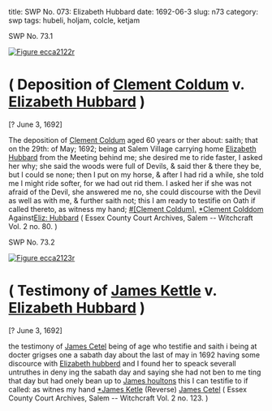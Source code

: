 title: SWP No. 073: Elizabeth Hubbard
date: 1692-06-3
slug: n73
category: swp
tags: hubeli, holjam, colcle, ketjam




<div markdown class="doc" id="n73.1">

<div class="doc_id">SWP No. 73.1</div>



<span markdown class="figure">[![Figure ecca2122r](archives/ecca/thumb/ecca2122r.jpg)](archives/ecca/large/ecca2122r.jpg)</span>


# ( Deposition of [Clement Coldum](/tag/colcle.html) v. [Elizabeth Hubbard](/tag/hubeli.html) )

[? June 3, 1692]

The deposition of [Clement Coldum](/tag/colcle.html) aged 60 years or ther about: saith; that on the 29th: of May; 1692; being at Salem Village carrying home [Elizabeth Hubbard](/tag/hubeli.html) from the Meeting behind me; she desired me to ride faster, I asked her why; she said the woods were full of Devils, & said ther & there they be, but I could se none; then I put on my horse, & after I had rid a while, she told me I might ride softer, for we had out rid them. I asked her if she was not afraid of the Devil, she answered me no, she could discourse with the Devil as well as with me, & further saith not; this I am ready to testifie on Oath if called thereto, as witness my hand;
[#[Clement Coldum].](/tag/colcle.html) [*Clement Colddom](/tag/colcle.html) Against[Eliz: Hubbard](/tag/hubeli.html) ( Essex County Court Archives, Salem -- Witchcraft Vol. 2 no. 80. )

</div>



<div markdown class="doc" id="n73.2">

<div class="doc_id">SWP No. 73.2</div>



<span markdown class="figure">[![Figure ecca2123r](archives/ecca/thumb/ecca2123r.jpg)](archives/ecca/large/ecca2123r.jpg)</span>


# ( Testimony of [James Kettle](/tag/ketjam.html) v. [Elizabeth Hubbard](/tag/hubeli.html) )

[? June 3, 1692]

the testimony of [James Cetel](/tag/ketjam.html) being of age who testifie and saith i being at docter grigses one a sabath day about the last of may in 1692 having some discource with [Elizabeth hubberd](/tag/hubeli.html) and I found her to speack severall untruthes in deny ing the sabath day and saying she had not ben to me ting that day but had onely bean up to [James houltons](/tag/holjam.html) this I can testifie to if called: as witnes my hand
[*James Ketle](/tag/ketjam.html) (Reverse) [James Cetel](/tag/ketjam.html) ( Essex County Court Archives, Salem -- Witchcraft Vol. 2 no. 123. )

</div>

